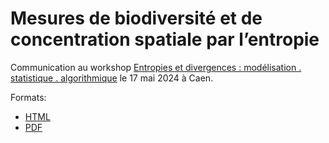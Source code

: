 # Mesures de biodiversité et de concentration spatiale par l’entropie


Communication au workshop [Entropies et divergences : modélisation . statistique . algorithmique](https://edmsa.sciencesconf.org/?lang=fr) le 17 mai 2024 à Caen.


Formats:

- [HTML](https://EricMarcon.github.io/edmsa-2024/edmsa-2024.html)
- [PDF](https://EricMarcon.github.io/edmsa-2024/edmsa-2024.pdf)
